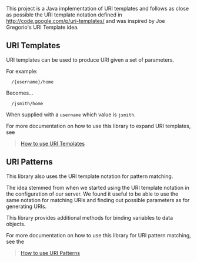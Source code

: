 This project is a Java implementation of URI templates and follows as close as possible the URI template notation defined in http://code.google.com/p/uri-templates/ and was inspired by Joe Gregorio's URI Template idea.

## URI Templates ##

URI templates can be used to produce URI given a set of parameters.

For example:
```
  /{username}/home
```
Becomes...
```
  /jsmith/home
```
When supplied with a `username` which value is `jsmith`.

For more documentation on how to use this library to expand URI templates, see
> [How to use URI Templates](http://code.google.com/p/wo-furi/wiki/URITemplateHowTo)

## URI Patterns ##

This library also uses the URI template notation for pattern matching.

The idea stemmed from when we started using the URI template notation in the configuration of our server. We found it useful to be able to use the same notation for matching URIs and finding out possible parameters as for generating URIs.

This library provides additional methods for binding variables to data objects.

For more documentation on how to use this library for URI pattern matching, see the
> [How to use URI Patterns](http://code.google.com/p/wo-furi/wiki/URIPatternHowTo)